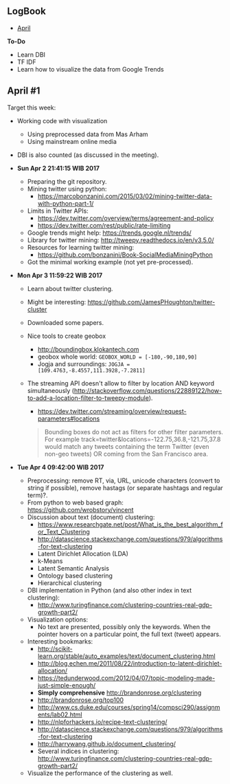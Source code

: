 LogBook
-------
- [April](https://github.com/gtrdp/masters-thesis-guntur/blob/master/LogBook/00-august.md)

**To-Do**

- Learn DBI
- TF IDF
- Learn how to visualize the data from Google Trends

April #1
---------
Target this week:

- Working code with visualization
	- Using preprocessed data from Mas Arham
	- Using mainstream online media
- DBI is also counted (as discussed in the meeting).

- **Sun Apr  2 21:41:15 WIB 2017**
	- Preparing the git repository.
	- Mining twitter using python:
		- https://marcobonzanini.com/2015/03/02/mining-twitter-data-with-python-part-1/
	- Limits in Twitter APIs:
		- https://dev.twitter.com/overview/terms/agreement-and-policy
		- https://dev.twitter.com/rest/public/rate-limiting
	- Google trends might help: https://trends.google.nl/trends/
	- Library for twitter mining: http://tweepy.readthedocs.io/en/v3.5.0/
	- Resources for learning twitter mining:
		- https://github.com/bonzanini/Book-SocialMediaMiningPython
	- Got the minimal working example (not yet pre-processed).

- **Mon Apr  3 11:59:22 WIB 2017**
	- Learn about twitter clustering.
	- Might be interesting: https://github.com/JamesPHoughton/twitter-cluster
	- Downloaded some papers.
	- Nice tools to create geobox
		- http://boundingbox.klokantech.com
		- geobox whole world: ```GEOBOX_WORLD = [-180,-90,180,90]```
		- Jogja and surroundings: ```JOGJA = [109.4763,-8.4557,111.3928,-7.2811]```
	- The streaming API doesn't allow to filter by location AND keyword simultaneously (http://stackoverflow.com/questions/22889122/how-to-add-a-location-filter-to-tweepy-module).
		- https://dev.twitter.com/streaming/overview/request-parameters#locations
	
		> Bounding boxes do not act as filters for other filter parameters. For example track=twitter&locations=-122.75,36.8,-121.75,37.8 would match any tweets containing the term Twitter (even non-geo tweets) OR coming from the San Francisco area.
	
- **Tue Apr  4 09:42:00 WIB 2017**
	- 	Preprocessing: remove RT, via, URL, unicode characters (convert to string if possible), remove hastags (or separate hashtags and regular term)?.
	-  From python to web based graph: https://github.com/wrobstory/vincent
	-  Discussion about text (document) clustering:
		-  https://www.researchgate.net/post/What_is_the_best_algorithm_for_Text_Clustering
		-  http://datascience.stackexchange.com/questions/979/algorithms-for-text-clustering
		-  Latent Dirichlet Allocation (LDA)
		-  k-Means
		-  Latent Semantic Analysis
		-  Ontology based clustering
		-  Hierarchical clustering
	- DBI implementation in Python (and also other index in text clustering):
		- http://www.turingfinance.com/clustering-countries-real-gdp-growth-part2/
	- Visualization options:
		- No text are presented, possibly only the keywords. When the pointer hovers on a particular point, the full text (tweet) appears.
	- Interesting bookmarks:
		- http://scikit-learn.org/stable/auto_examples/text/document_clustering.html
		- http://blog.echen.me/2011/08/22/introduction-to-latent-dirichlet-allocation/
		- https://tedunderwood.com/2012/04/07/topic-modeling-made-just-simple-enough/
		- **Simply comprehensive** http://brandonrose.org/clustering
		- http://brandonrose.org/top100
		- http://www.cs.duke.edu/courses/spring14/compsci290/assignments/lab02.html
		- http://nlpforhackers.io/recipe-text-clustering/
		- http://datascience.stackexchange.com/questions/979/algorithms-for-text-clustering
		- http://harrywang.github.io/document_clustering/
		- Several indices in clustering: http://www.turingfinance.com/clustering-countries-real-gdp-growth-part2/
	- Visualize the performance of the clustering as well.